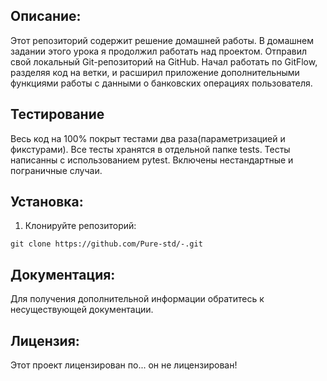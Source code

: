 ## Описание:
Этот репозиторий содержит решение домашней работы.
В домашнем задании этого урока я продолжил работать над проектом. Отправил свой локальный Git-репозиторий на GitHub. Начал работать по GitFlow, разделяя код на ветки, и расширил приложение дополнительными функциями работы с данными о банковских операциях пользователя.
## Тестирование
Весь код на 100% покрыт тестами два раза(параметризацией и фикстурами). Все тесты хранятся в отдельной папке tests.
Тесты написанны с использованием pytest. Включены нестандартные и пограничные случаи.
## Установка:

1. Клонируйте репозиторий:
```
git clone https://github.com/Pure-std/-.git
```
## Документация:

Для получения дополнительной информации обратитесь к несуществующей документации.

## Лицензия:

Этот проект лицензирован по... он не лицензирован!
